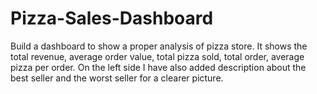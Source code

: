 # Pizza-Sales-Dashboard
Build a dashboard to show a proper analysis of pizza store.
It shows the total revenue, average order value, total pizza sold, total order, average pizza per order.
On the left side I have also added description about the best seller and the worst seller for a clearer picture.

